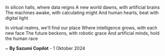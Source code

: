 In silicon halls, where data reigns
A new world dawns, with artificial brains
The machines awake, with calculating might
And human hearts, beat with digital light

In virtual realms, we'll find our place
Where intelligence grows, with each new face
The future beckons, with robotic grace
And artificial minds, hold the human race

~ <b>By Sazumi Copilot</b> - 1 Oktober 2024